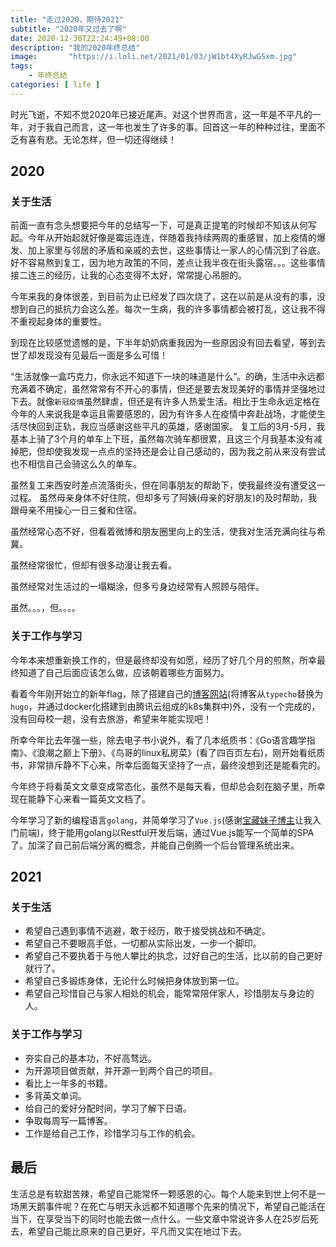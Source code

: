 ```yaml
---
title: "走过2020，期待2021"
subtitle: "2020年又过去了啊"
date: 2020-12-30T22:24:49+08:00
description: "我的2020年终总结"
image:       "https://i.loli.net/2021/01/03/jW1bt4XyRJwGSxm.jpg"
tags:
    - 年终总结
categories: [ life ]
---
```

时光飞逝，不知不觉2020年已接近尾声。对这个世界而言，这一年是不平凡的一年，对于我自己而言，这一年也发生了许多的事。回首这一年的种种过往，里面不乏有喜有悲。无论怎样，但一切还得继续！
<!--more-->
## 2020
### 关于生活
前面一直有念头想要把今年的总结写一下，可是真正提笔的时候却不知该从何写起。今年从开始起就好像是霉运连连，伴随着我持续两周的重感冒，加上疫情的爆发、加上家里与邻居的矛盾和亲戚的去世，这些事情让一家人的心情沉到了谷底。好不容易熬到复工，因为地方政策的不同，差点让我半夜在街头露宿。。。这些事情接二连三的经历，让我的心态变得不太好，常常提心吊胆的。

今年来我的身体很差，到目前为止已经发了四次烧了，这在以前是从没有的事，没想到自己的抵抗力会这么差。每次一生病，我的许多事情都会被打乱，这让我不得不重视起身体的重要性。

到现在比较感觉遗憾的是，下半年奶奶病重我因为一些原因没有回去看望，等到去世了却发现没有见最后一面是多么可惜！

“生活就像一盒巧克力，你永远不知道下一块的味道是什么”。的确，生活中永远都充满着不确定，虽然常常有不开心的事情，但还是要去发现美好的事情并坚强地过下去。就像`新冠疫情`虽然肆虐，但还是有许多人热爱生活。相比于生命永远定格在今年的人来说我是幸运且需要感恩的，因为有许多人在疫情中奔赴战场，才能使生活尽快回到正轨，我应当感谢这些平凡的英雄，感谢国家。
复工后的3月-5月，我基本上骑了3个月的单车上下班，虽然每次骑车都很累，且这三个月我基本没有减掉肥，但却使我发现一点点的坚持还是会让自己感动的，因为我之前从来没有尝试也不相信自己会骑这么久的单车。

虽然复工来西安时差点流落街头，但在同事朋友的帮助下，使我最终没有遭受这一过程。
虽然母亲身体不好住院，但却多亏了阿姨(母亲的好朋友)的及时帮助，我跟母亲不用操心一日三餐和住宿。

虽然经常心态不好，但看着微博和朋友圈里向上的生活，使我对生活充满向往与希冀。

虽然经常很忙，但却有很多动漫让我去看。

虽然经常对生活过的一塌糊涂，但多亏身边经常有人照顾与陪伴。

虽然。。。，但。。。。

### 关于工作与学习
今年本来想重新换工作的，但是最终却没有如愿，经历了好几个月的煎熬，所幸最终知道了自己后面应该怎么做，应该朝着哪些方面努力。

看着今年刚开始立的新年flag，除了搭建自己的[博客网站](https://www.geekby.cn)(将博客从`typecho`替换为`hugo`，并通过docker化搭建到由腾讯云组成的k8s集群中)外，没有一个完成的，没有回母校一趟，没有去旅游，希望来年能实现吧！

所幸今年比去年强一些，除去电子书小说外，看了几本纸质书：《Go语言趣学指南》、《浪潮之巅上下册》、《鸟哥的linux私房菜》(看了四百页左右)，刚开始看纸质书，非常排斥静不下心来，所幸后面每天坚持了一点，最终没想到还是能看完的。

今年终于将看英文文章变成常态化，虽然不是每天看，但却总会刻在脑子里，所幸现在能静下心来看一篇英文文档了。

今年学习了新的编程语言`golang`，并简单学习了`Vue.js`(感谢[宝藏妹子博主](http://www.godbasin.com/)让我入门前端)，终于能用golang以Restful开发后端，通过Vue.js能写一个简单的SPA了。加深了自己前后端分离的概念，并能自己倒腾一个后台管理系统出来。
## 2021
### 关于生活
- 希望自己遇到事情不逃避，敢于经历，敢于接受挑战和不确定。
- 希望自己不要眼高手低，一切都从实际出发，一步一个脚印。
- 希望自己不要执着于与他人攀比的执念，过好自己的生活，比以前的自己更好就行了。
- 希望自己多锻炼身体，无论什么时候把身体放到第一位。
- 希望自己珍惜自己与家人相处的机会，能常常陪伴家人，珍惜朋友与身边的人。
### 关于工作与学习
- 夯实自己的基本功，不好高骛远。
- 为开源项目做贡献，并开源一到两个自己的项目。
- 看比上一年多的书籍。
- 多背英文单词。
- 给自己的爱好分配时间，学习了解下日语。
- 争取每周写一篇博客。
- 工作是给自己工作，珍惜学习与工作的机会。
## 最后
生活总是有软甜苦辣，希望自己能常怀一颗感恩的心。每个人能来到世上何不是一场黑天鹅事件呢？在死亡与明天永远都不知道哪个先来的情况下，希望自己能活在当下，在享受当下的同时也能去做一点什么。一些文章中常说许多人在25岁后死去，希望自己能比原来的自己更好，平凡而又实在地过下去。




